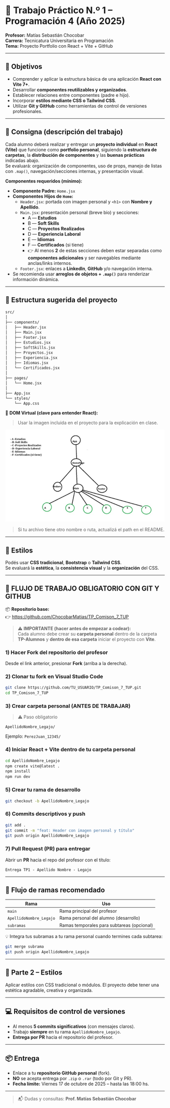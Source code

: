 # 📘 Trabajo Práctico N.º 1 – Programación 4 (Año 2025)

**Profesor:** Matías Sebastián Chocobar  
**Carrera:** Tecnicatura Universitaria en Programación  
**Tema:** Proyecto Portfolio con React + Vite + GitHub

---

## 🎯 Objetivos

- Comprender y aplicar la estructura básica de una aplicación **React con Vite 7+**.  
- Desarrollar **componentes reutilizables y organizados**.  
- Establecer relaciones entre componentes (padre e hijo).  
- Incorporar **estilos mediante CSS o Tailwind CSS**.  
- Utilizar **Git y GitHub** como herramientas de control de versiones profesionales.

---

## 📝 Consigna (descripción del trabajo)

Cada alumno deberá realizar y entregar un **proyecto individual** en **React (Vite)** que funcione como **portfolio personal**, siguiendo la **estructura de carpetas**, la **distribución de componentes** y las **buenas prácticas** indicadas abajo.  
Se evaluará: organización de componentes, uso de props, manejo de listas con `.map()`, navegación/secciones internas, y presentación visual.

**Componentes requeridos (mínimo):**
- **Componente Padre:** `Home.jsx`
- **Componentes Hijos de `Home`:**
  - `Header.jsx`: portada con imagen personal y `<h1>` con **Nombre y Apellido**.
  - `Main.jsx`: presentación personal (breve bio) y secciones:
    - A — **Estudios**
    - B — **Soft Skills**
    - C — **Proyectos Realizados**
    - D — **Experiencia Laboral**
    - E — **Idiomas**
    - F — **Certificados** (si tiene)
    - 👉 Al menos **2** de estas secciones deben estar separadas como **componentes adicionales** y ser navegables mediante anclas/links internos.
  - `Footer.jsx`: enlaces a **LinkedIn**, **GitHub** y/o navegación interna.
- Se recomienda usar **arreglos de objetos + `.map()`** para renderizar información dinámica.

---

## 📁 Estructura sugerida del proyecto

```
src/
│
├── components/
│   ├── Header.jsx
│   ├── Main.jsx
│   ├── Footer.jsx
│   ├── Estudios.jsx
│   ├── SoftSkills.jsx
│   ├── Proyectos.jsx
│   ├── Experiencia.jsx
│   ├── Idiomas.jsx
│   └── Certificados.jsx
│
├── pages/
│   └── Home.jsx
│
├── App.jsx
└── styles/
    └── App.css
```

📸 **DOM Virtual (clave para entender React):**  
> Usar la imagen incluida en el proyecto para la explicación en clase.

![virtual-dom](./DOM-Virtual.jpg)

> Si tu archivo tiene otro nombre o ruta, actualizá el path en el README.

---

## 🎨 Estilos

Podés usar **CSS tradicional**, **Bootstrap** o **Tailwind CSS**.  
Se evaluará la **estética**, la **consistencia visual** y la **organización** del CSS.

---

## 🚀 FLUJO DE TRABAJO OBLIGATORIO CON GIT Y GITHUB

📦 **Repositorio base:**  
👉 https://github.com/ChocobarMatias/TP_Comison_7_TUP

> ⚠️ **IMPORTANTE (hacer antes de empezar a codear):**  
> Cada alumno debe crear su **carpeta personal** dentro de la carpeta **TP-Alumnos** y **dentro de esa carpeta** iniciar el proyecto con **Vite**.

### 1) Hacer Fork del repositorio del profesor
Desde el link anterior, presionar **Fork** (arriba a la derecha).

### 2) Clonar tu fork en Visual Studio Code
```bash
git clone https://github.com/TU_USUARIO/TP_Comison_7_TUP.git
cd TP_Comison_7_TUP
```

### 3) Crear carpeta personal (**ANTES DE TRABAJAR**)
> ⚠️ Paso obligatorio
```
ApellidoNombre_Legajo/
```
Ejemplo: `PerezJuan_12345/`

### 4) Iniciar React + Vite **dentro de tu carpeta personal**
```bash
cd ApellidoNombre_Legajo
npm create vite@latest .
npm install
npm run dev
```

### 5) Crear tu **rama de desarrollo**
```bash
git checkout -b ApellidoNombre_Legajo
```

### 6) Commits descriptivos y push
```bash
git add .
git commit -m "feat: Header con imagen personal y título"
git push origin ApellidoNombre_Legajo
```

### 7) Pull Request (PR) para entregar
Abrir un **PR** hacia el repo del profesor con el título:
```
Entrega TP1 - Apellido Nombre - Legajo
```

---

## 🧱 Flujo de ramas recomendado

| Rama | Uso |
|------|-----|
| `main` | Rama principal del profesor |
| `ApellidoNombre_Legajo` | Rama personal del alumno (desarrollo) |
| `subramas` | Ramas temporales para subtareas (opcional) |

💡 Integra tus subramas a tu rama personal cuando termines cada subtarea:
```bash
git merge subrama
git push origin ApellidoNombre_Legajo
```

---


## 🎨 Parte 2 – Estilos
Aplicar estilos con CSS tradicional o módulos. El proyecto debe tener una estética agradable, creativa y organizada.


---

## 💻 Requisitos de control de versiones

- Al menos **5 commits significativos** (con mensajes claros).  
- Trabajo **siempre** en tu rama `ApellidoNombre_Legajo`.  
- **Entrega por PR** hacia el repositorio del profesor.

---

## 📦 Entrega

- Enlace a tu **repositorio GitHub personal** (fork).  
- **NO** se acepta entrega por `.zip` o `.rar` (todo por Git y PR).  
- **Fecha límite:** Viernes 17 de octubre de 2025 – hasta las 18:00 hs.

---

> 📬 Dudas y consultas: **Prof. Matías Sebastián Chocobar**
